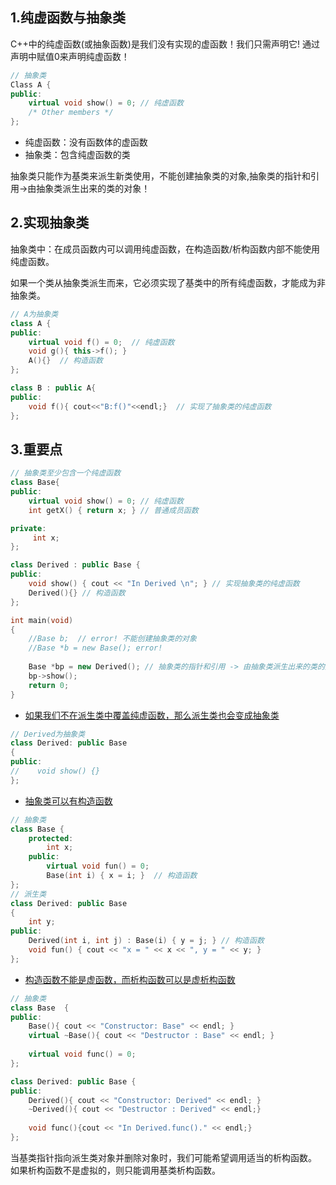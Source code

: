 ## 1.纯虚函数与抽象类

C++中的纯虚函数(或抽象函数)是我们没有实现的虚函数！我们只需声明它! 通过声明中赋值0来声明纯虚函数！

```cpp
// 抽象类
Class A {
public: 
    virtual void show() = 0; // 纯虚函数
    /* Other members */
}; 
```

 * 纯虚函数：没有函数体的虚函数
 * 抽象类：包含纯虚函数的类

抽象类只能作为基类来派生新类使用，不能创建抽象类的对象,抽象类的指针和引用->由抽象类派生出来的类的对象！



## 2.实现抽象类

抽象类中：在成员函数内可以调用纯虚函数，在构造函数/析构函数内部不能使用纯虚函数。

如果一个类从抽象类派生而来，它必须实现了基类中的所有纯虚函数，才能成为非抽象类。

```cpp
// A为抽象类
class A {
public:
    virtual void f() = 0;  // 纯虚函数
    void g(){ this->f(); }
    A(){}  // 构造函数
};

class B : public A{
public:
    void f(){ cout<<"B:f()"<<endl;}  // 实现了抽象类的纯虚函数
};
```



## 3.重要点

```cpp
// 抽象类至少包含一个纯虚函数
class Base{
public: 
    virtual void show() = 0; // 纯虚函数
    int getX() { return x; } // 普通成员函数

private:
     int x; 
}; 
```



```cpp
class Derived : public Base { 
public: 
    void show() { cout << "In Derived \n"; } // 实现抽象类的纯虚函数
    Derived(){} // 构造函数
}; 

int main(void) 
{ 
    //Base b;  // error! 不能创建抽象类的对象
    //Base *b = new Base(); error!
    
    Base *bp = new Derived(); // 抽象类的指针和引用 -> 由抽象类派生出来的类的对象
    bp->show();
    return 0; 
}
```

- [如果我们不在派生类中覆盖纯虚函数，那么派生类也会变成抽象类](./interesting_facts3.cpp)

```cpp
// Derived为抽象类
class Derived: public Base 
{ 
public: 
//    void show() {}
}; 
```

- [抽象类可以有构造函数](./interesting_facts4.cpp)

```cpp
// 抽象类
class Base { 
    protected: 
        int x; 
    public: 
        virtual void fun() = 0; 
        Base(int i) { x = i; }  // 构造函数
}; 
// 派生类
class Derived: public Base 
{ 
    int y; 
public: 
    Derived(int i, int j) : Base(i) { y = j; } // 构造函数
    void fun() { cout << "x = " << x << ", y = " << y; }
}; 
```

- [构造函数不能是虚函数，而析构函数可以是虚析构函数](./interesting_facts5.cpp)

```cpp
// 抽象类
class Base  {
public:
    Base(){ cout << "Constructor: Base" << endl; }
    virtual ~Base(){ cout << "Destructor : Base" << endl; }
    
    virtual void func() = 0;
};

class Derived: public Base {
public:
    Derived(){ cout << "Constructor: Derived" << endl; }
    ~Derived(){ cout << "Destructor : Derived" << endl;}
    
    void func(){cout << "In Derived.func()." << endl;}
};
```

当基类指针指向派生类对象并删除对象时，我们可能希望调用适当的析构函数。
如果析构函数不是虚拟的，则只能调用基类析构函数。



